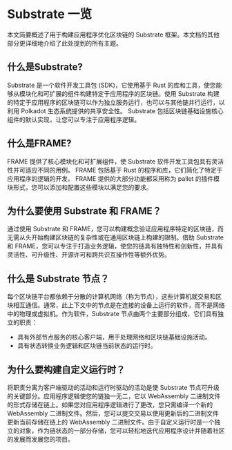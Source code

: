 # Substrate 一览

本文简要概述了用于构建应用程序优化区块链的 Substrate 框架。本文档的其他部分更详细地介绍了此处提到的所有主题。

## 什么是Substrate?

Substrate 是一个软件开发工具包 (SDK)，它使用基于 Rust 的库和工具，使您能够从模块化和可扩展的组件构建特定于应用程序的区块链。使用 Substrate 构建的特定于应用程序的区块链可以作为独立服务运行，也可以与其他链并行运行，以利用 Polkadot 生态系统提供的共享安全性。 Substrate 包括区块链基础设施核心组件的默认实现，让您可以专注于应用程序逻辑。

## 什么是FRAME?

FRAME 提供了核心模块化和可扩展组件，使 Substrate 软件开发工具包具有灵活性并可适应不同的用例。 FRAME 包括基于 Rust 的程序和库，它们简化了特定于应用程序的逻辑的开发。 FRAME 提供的大部分功能都采用称为 pallet 的插件模块形式，您可以添加和配置这些模块以满足您的要求。

## 为什么要使用 Substrate 和 FRAME？

通过使用 Substrate 和 FRAME，您可以构建概念验证应用程序特定的区块链，而无需从头开始构建区块链的复杂性或在通用区块链上构建的限制。借助 Substrate 和 FRAME，您可以专注于打造业务逻辑，使您的链具有独特性和创新性，并具有灵活性、可升级性、开源许可和跨共识互操作性等额外优势。


## 什么是 Substrate 节点？

每个区块链平台都依赖于分散的计算机网络（称为节点），这些计算机就交易和区块相互通信。通常，此上下文中的节点是在连接的设备上运行的软件，而不是网络中的物理或虚拟机。作为软件，Substrate 节点由两个主要部分组成，它们具有独立的职责：

- 具有外部节点服务的核心客户端，用于处理网络和区块链基础设施活动。
- 具有状态转换业务逻辑和区块链当前状态的运行时。

## 为什么要构建自定义运行时？

将职责分离为客户端驱动的活动和运行时驱动的活动是使 Substrate 节点可升级的关键部分。应用程序逻辑使您的链独一无二，它以 WebAssembly 二进制文件的形式存储在链上。如果您对应用程序逻辑进行了更改，您只需编译一个新的 WebAssembly 二进制文件。然后，您可以提交交易以使用更新后的二进制文件更新当前存储在链上的 WebAssembly 二进制文件。由于自定义运行时是一个独立的对象，作为链状态的一部分存储，您可以轻松地迭代应用程序设计并随着社区的发展而发展您的项目。
